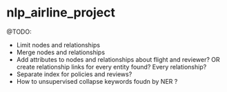 # nlp_airline_project

@TODO:

- Limit nodes and relationships
- Merge nodes and relationships
- Add attributes to nodes and relationships about flight and reviewer? OR create relationship links for every entity found? Every relationship? 
- Separate index for policies and reviews?
- How to unsupervised collapse keywords foudn by NER ?